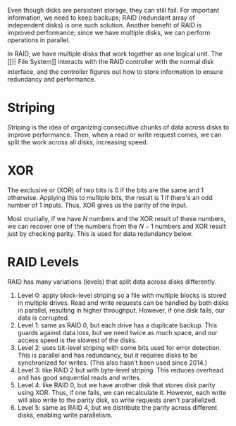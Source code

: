 Even though disks are persistent storage, they can still fail. For important information, we need to keep backups; RAID (redundant array of independent disks) is one such solution. Another benefit of RAID is improved performance; since we have multiple disks, we can perform operations in parallel.

In RAID, we have multiple disks that work together as one logical unit. The [[🗄️ File System]] interacts with the RAID controller with the normal disk interface, and the controller figures out how to store information to ensure redundancy and performance.

# Striping
Striping is the idea of organizing consecutive chunks of data across disks to improve performance. Then, when a read or write request comes, we can split the work across all disks, increasing speed.

# XOR
The exclusive or (XOR) of two bits is 0 if the bits are the same and 1 otherwise. Applying this to multiple bits, the result is 1 if there's an odd number of 1 inputs. Thus, XOR gives us the parity of the input.

Most crucially, if we have $N$ numbers and the XOR result of these numbers, we can recover one of the numbers from the $N - 1$ numbers and XOR result just by checking parity. This is used for data redundancy below.

# RAID Levels
RAID has many variations (levels) that split data across disks differently.
1. Level 0: apply block-level striping so a file with multiple blocks is stored in multiple drives. Read and write requests can be handled by both disks in parallel, resulting in higher throughput. However, if one disk fails, our data is corrupted.
2. Level 1: same as RAID 0, but each drive has a duplicate backup. This guards against data loss, but we need twice as much space, and our access speed is the slowest of the disks.
3. Level 2: uses bit-level striping with some bits used for error detection. This is parallel and has redundancy, but it requires disks to be synchronized for writes. (This also hasn't been used since 2014.)
4. Level 3: like RAID 2 but with byte-level striping. This reduces overhead and has good sequential reads and writes.
5. Level 4: like RAID 0, but we have another disk that stores disk parity using XOR. Thus, if one fails, we can recalculate it. However, each write will also write to the parity disk, so write requests aren't parallelized.
6. Level 5: same as RAID 4, but we distribute the parity across different disks, enabling write parallelism.